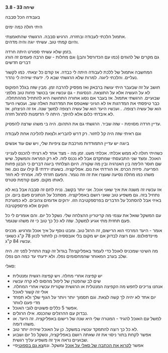 **שיחה 33 \- 3.8**

בעבודה הכל סבבה

היתי חולה כמה ימים

אתמול הלכתי לעבודה ובחזרה. הרגיש סבבה. הרגשתי שהתאמצתי.   
והיום קמתי טוב. עשיתי יוגה והיה מדהים. 

בזמן שלא עשיתי ספורט היתה חרדה.   
גם מקרים של להגזים (כמו עם הכדורסל והבן) וגם מחלות \- שם הרבה פעמים זה הורג דברים חדשים

המחשבה אתמול של ללכת לעבודה היתה לי כבדה. אז קודם כל יצאתי. כמו לקשור נעליים. והלכתי ליוגה. למרות שלא הרגשתי שבא לי. ידעתי שיהיה לי נהדר. 

חושב על זה שבעבר היתי עושה ברבאק ואז מפסיק להרבה זמן. מבין שזה בגלל הפוקוס לא על העשיה אלא על התוצאה. הנסיגות \- גם עכשיו אני בכושר פחות טוב מלפני שבועיים. הרגשתי אתמול. אז בעבר אם נסוג אחורה התחושה היא להתחיל מההתחלה. כבר טיפסתי את המדרגות אז לא הגיוני שאטפס את המדרגות האלה שוב. ועכשיו היעד הוא של עשיה רצופה. . ועכשיו היעד הוא של עשיה רצופה למשך שנה. אז זה הניצחון. אז לא איבדתי כלום אלא להיפך. היתה לי הדזמנות לתרגל חזרה. 

עדיין חרדה מסוימת \- שזה שביר. הרגשתי גם את התהום. היה בי משהו שרצה להפסיק. 

וגם ראיתי שזה היה קל לחזור. רק דרש להבריא ולצאת להליכה אחת לעבודה

ביוגה יש עדיין התמודדות מורכבת עם ציפיות שלי, ויש שם עוד אנשים

כשהיתי חולה לא ממש אכלתי. אכלתי מעט. זמן מה \- מצד אחד לא רציתי להכנס לענייני האוכל. ומצד שני התבעסתי שמתקדם אבל לא נכנס לזה. לא רק המראה והמשקל. שיש שם חוסר הלימה בין האנרגיה ובין מה שקורה. היום הצלחתי ביוגה דברים כי הבטן פחות הפריעה. פיזית הכרס. אז הורדתי את נום. אפליקציה. בשעתו ירדתי 8 קילו עם נום. ואז משהו כמו מחלה נסיעה שעצרו את זה וזה נגמר. והפעם חזרתי לזה. אמרתי לא חוזר לאותו מקום. פעם קודמת סטרס. 

אז עכשיו זה משנה את איך שאני אוכל. אני יותר בקשב. נניח לחם זה סבבה אבל בוא לא נתחיל בזה. גם משפיע טוב שאני רושם באפליקציה. מסתכל על הנתונים פעם ביום. וכן באיזי אבל להסתכל על הדברים בפרספקטיבה הזו. ירוקים אדומים צהובים. לא כמערכת חוקים אלא פרספקטיבה

עם המשקל שואל את עצמי מה קריטריון ההצלחה שלי. נשקל כל יום. והם אומרים לי כל פעם תחזית מתי אגיע למשקל. שזה לא כל כך טוב כי זה משהו שנגמר. 

אומר \- היעד המרכזי הוא הרישום, זה הרגל טוב. ומבט נוסף על איך אוכל ומרגיש. מכניס מיינדפולנס. וגם רוצה לבדוק אם יש מקום בלי אובססיה כן לחתור לכוון 78 ק"ג כשאני עכשיו 84 ק"ג. 

מה השינוי שמכניס לאוכל כדי לעמוד באפליקציה? בגדול זה קצת התחיל לפני זה. היה שלב בערב המאוחר שהמחסומים נפלו. ולא ידעתי עד כמה הם נפלו. 

סאלי:

* יש קפיצה אחרי מחלה. ויש קפיצה רגשית ומנטלית  
* שים לב שהפטרן של ליפול מהסוס לא קרה עכשיו  
* אנחנו צריכים לחפש מה הקפיצה המנטלית או הרגשית שקורית עכשיו אחרי המחלה. אולי זה קשור לאוכל  
* יום אחד לא יהיה לך קשה לצאת. וגם תסמוך יותר ויותר על הגוף שלך ולא תפחד מדי פעם לוותר  
* אפשר 5 כללים פשוטים לגבי האוכל.   
* נבדוק עם ההרגלים שהכנסו. אילו הרגלים.   
* למשל עם האוכל להגיד \- המטרה שלי היא שנה של רישום באפליקציה. זה היעד. או משהו דומה.   
* לא כל כך רוצה להתמקד עכשיו במשקל. כן על האוכל שיהיה יותר טוב.  
* אפשר לקחת בתור ניסוי את זה שאתה רושם באפליקציה, ונשקל כל יום ושבוע שבועיים נראה איך זה משפיע עליך רגשית.   
* אפשר [לקרוא את הכתבה של סאלי על אוכל](https://tadmor.biz/%d7%9e%d7%94-%d7%a2%d7%95%d7%91%d7%93-%d7%a2%d7%9d-%d7%90%d7%95%d7%9b%d7%9c-%d7%95%d7%94%d7%a4%d7%97%d7%aa%d7%94-%d7%91%d7%9e%d7%a9%d7%a7%d7%9c/) ומשקל. ונמ[צא גם בספוטי](https://open.spotify.com/show/3BSjkAQ4u9OnM0E52VgvFH?uid=05c6052f85038e8e418c&uri=spotify%3Aepisode%3A6z88ys8KKq5ywqKqwPHBz0)פיי

